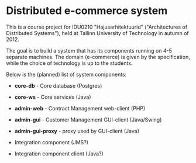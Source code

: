 Distributed e-commerce system
=============================

This is a course project for IDU0210 "Hajusarhitektuurid" ("Architectures of Distributed Systems"), held at Tallinn University of Technology in autumn of 2012.

The goal is to build a system that has its components running on 4-5 separate machines. The domain (e-commerce) is given by the specification, while the choice of technology is up to the students.

Below is the (planned) list of system components:

- **core-db** - Core database (Postgres)

- **core-ws** - Core services (Java)

- **admin-web** - Contract Management web-client (PHP)

- **admin-gui** - Customer Management GUI-client (Java/Swing)

- **admin-gui-proxy** - proxy used by GUI-client (Java)

- Integration component (JMS?)

- Integration component client (Java?)
